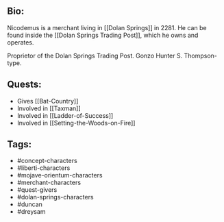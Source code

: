 ## Bio:

Nicodemus is a merchant living in [[Dolan Springs]] in 2281. He can be found inside the [[Dolan Springs Trading Post]], which he owns and operates.

Proprietor of the Dolan Springs Trading Post. Gonzo Hunter S. Thompson-type.

## Quests:

- Gives [[Bat-Country]]
- Involved in [[Taxman]]
- Involved in [[Ladder-of-Success]]
- Involved in [[Setting-the-Woods-on-Fire]]

## Tags:

- #concept-characters
- #liberti-characters
- #mojave-orientum-characters
- #merchant-characters
- #quest-givers
- #dolan-springs-characters
- #duncan
- #dreysam